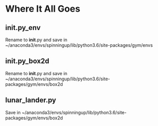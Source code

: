 # Where It All Goes

## __init__.py_env

Rename to __init__.py and save in ~/anaconda3/envs/spinningup/lib/python3.6/site-packages/gym/envs


## __init__.py_box2d

Rename to __init__.py and save in ~/anaconda3/envs/spinningup/lib/python3.6/site-packages/gym/envs/box2d

## lunar_lander.py

Save in ~/anaconda3/envs/spinningup/lib/python3.6/site-packages/gym/envs/box2d